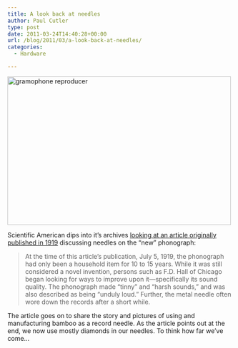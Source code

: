 ```yaml
---
title: A look back at needles
author: Paul Cutler
type: post
date: 2011-03-24T14:40:28+00:00
url: /blog/2011/03/a-look-back-at-needles/
categories:
  - Hardware

---
```

[<img src="https://i0.wp.com/farm3.static.flickr.com/2774/4387334412_1c91a6e704.jpg?resize=500%2C333" width="500" height="333" alt="gramophone reproducer" data-recalc-dims="1" />][1]

Scientific American dips into it&#8217;s archives [looking at an article originally published in 1919][2] discussing needles on the &#8220;new&#8221; phonograph:

> At the time of this article’s publication, July 5, 1919, the phonograph had only been a household item for 10 to 15 years. While it was still considered a novel invention, persons such as F.D. Hall of Chicago began looking for ways to improve upon it—specifically its sound quality. The phonograph made “tinny” and “harsh sounds,” and was also described as being “unduly loud.” Further, the metal needle often wore down the records after a short while.

The article goes on to share the story and pictures of using and manufacturing bamboo as a record needle. As the article points out at the end, we now use mostly diamonds in our needles. To think how far we&#8217;ve come&#8230;

 [1]: http://www.flickr.com/photos/lwr/4387334412/ "gramophone reproducer by Leo Reynolds, on Flickr"
 [2]: http://www.scientificamerican.com/blog/post.cfm?id=the-ultimate-edition-to-your-vintag-2011-03-22